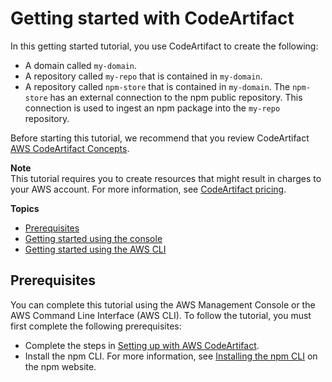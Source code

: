 # Getting started with CodeArtifact<a name="getting-started"></a>

 In this getting started tutorial, you use CodeArtifact to create the following: 
+  A domain called `my-domain`\. 
+  A repository called `my-repo` that is contained in `my-domain`\. 
+  A repository called `npm-store` that is contained in `my-domain`\. The `npm-store` has an external connection to the npm public repository\. This connection is used to ingest an npm package into the `my-repo` repository\. 

 Before starting this tutorial, we recommend that you review CodeArtifact [AWS CodeArtifact Concepts](codeartifact-concepts.md)\. 

**Note**  
 This tutorial requires you to create resources that might result in charges to your AWS account\. For more information, see [CodeArtifact pricing](https://aws.amazon.com/codeartifact/pricing/)\. 

**Topics**
+ [Prerequisites](#getting-started-prerequisites)
+ [Getting started using the console](getting-started-console.md)
+ [Getting started using the AWS CLI](getting-started-cli.md)

## Prerequisites<a name="getting-started-prerequisites"></a>

You can complete this tutorial using the AWS Management Console or the AWS Command Line Interface \(AWS CLI\)\. To follow the tutorial, you must first complete the following prerequisites: 
+  Complete the steps in [Setting up with AWS CodeArtifact](get-set-up-for-codeartifact.md)\. 
+  Install the npm CLI\. For more information, see [Installing the npm CLI](https://npme.npmjs.com/docs/cli/installation.html) on the npm website\. 